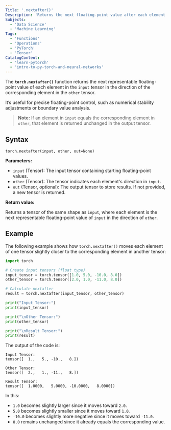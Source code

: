 ```yaml
---
Title: '.nextafter()'
Description: 'Returns the next floating-point value after each element of input in the direction of the corresponding element of other.'
Subjects:
  - 'Data Science'
  - 'Machine Learning'
Tags:
  - 'Functions'
  - 'Operations'
  - 'PyTorch'
  - 'Tensor'
CatalogContent:
  - 'learn-pytorch'
  - 'intro-to-py-torch-and-neural-networks'
---
```


The **`torch.nextafter()`** function returns the next representable floating-point value of each element in the `input` tensor in the direction of the corresponding element in the `other` tensor.

It’s useful for precise floating-point control, such as numerical stability adjustments or boundary value analysis.

> **Note:** If an element in `input` equals the corresponding element in `other`, that element is returned unchanged in the output tensor.

## Syntax

```pseudo
torch.nextafter(input, other, out=None)
```

**Parameters:**

- `input` (Tensor): The input tensor containing starting floating-point values.
- `other` (Tensor): The tensor indicates each element's direction in `input`.
- `out` (Tensor, optional): The output tensor to store results. If not provided, a new tensor is returned.

**Return value:**

Returns a tensor of the same shape as `input`, where each element is the next representable floating-point value of `input` in the direction of `other`.

## Example

The following example shows how `torch.nextafter()` moves each element of one tensor slightly closer to the corresponding element in another tensor:

```py
import torch

# Create input tensors (float type)
input_tensor = torch.tensor([1.0, 5.0, -10.0, 8.0])
other_tensor = torch.tensor([2.0, 1.0, -11.0, 8.0])

# Calculate nextafter
result = torch.nextafter(input_tensor, other_tensor)

print("Input Tensor:")
print(input_tensor)

print("\nOther Tensor:")
print(other_tensor)

print("\nResult Tensor:")
print(result)
```

The output of the code is:

```shell
Input Tensor:
tensor([  1.,   5., -10.,   8.])

Other Tensor:
tensor([  2.,   1., -11.,   8.])

Result Tensor:
tensor([  1.0000,   5.0000, -10.0000,   8.0000])
```

In this:

- `1.0` becomes slightly larger since it moves toward `2.0`.
- `5.0` becomes slightly smaller since it moves toward `1.0`.
- `-10.0` becomes slightly more negative since it moves toward `-11.0`.
- `8.0` remains unchanged since it already equals the corresponding value.
